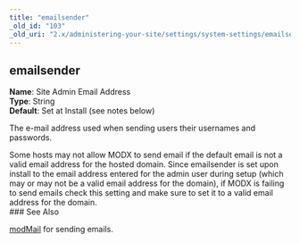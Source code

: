 ```yaml
---
title: "emailsender"
_old_id: "103"
_old_uri: "2.x/administering-your-site/settings/system-settings/emailsender"
---
```


 emailsender 
-------------

 **Name**: Site Admin Email Address   
**Type**: String   
**Default**: Set at Install (see notes below)

 The e-mail address used when sending users their usernames and passwords.

<div class="note"> Some hosts may not allow MODX to send email if the default email is not a valid email address for the hosted domain. Since emailsender is set upon install to the email address entered for the admin user during setup (which may or may not be a valid email address for the domain), if MODX is failing to send emails check this setting and make sure to set it to a valid email address for the domain. </div>###  See Also 

 [modMail](developing-in-modx/advanced-development/modx-services/modmail) for sending emails.